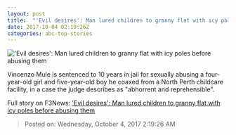 ```yaml
---
layout: post
title:  "'Evil desires': Man lured children to granny flat with icy poles before abusing them"
date: 2017-10-04 02:19:26Z
categories: abc-top-stories
---
```


!['Evil desires': Man lured children to granny flat with icy poles before abusing them](http://www.abc.net.au/news/image/7347940-1x1-700x700.jpg)

Vincenzo Mule is sentenced to 10 years in jail for sexually abusing a four-year-old girl and five-year-old boy he coaxed from a North Perth childcare facility, in a case the judge describes as "abhorrent and reprehensible".


Full story on F3News: ['Evil desires': Man lured children to granny flat with icy poles before abusing them](http://www.f3nws.com/n/MXuBfG)

> Posted on: Wednesday, October 4, 2017 2:19:26 AM
